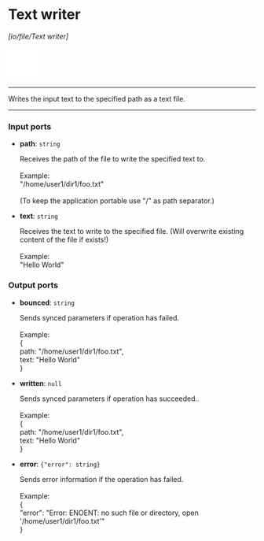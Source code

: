 # Text writer

_[io/file/Text writer]_

![icon](</assets/icons/b63b05e2-5e2f-45a1-a3e3-10a749d05b96.png>)

---

Writes the input text to the specified path as a text file.<br>

---

### Input ports

* __path__: ` string `

    Receives the path of the file to write the specified text to.<br>
    <br>
    Example:<br>
    "/home/user1/dir1/foo.txt"<br>
    <br>
    (To keep the application portable use "/" as path separator.)<br>


* __text__: ` string `

    Receives the text to write to the specified file. (Will overwrite existing content of the file if exists!)<br>
    <br>
    Example:<br>
    "Hello World"<br>

### Output ports

* __bounced__: ` string `

    Sends synced parameters if operation has failed.<br>
    <br>
    Example:<br>
    { <br>
      path: "/home/user1/dir1/foo.txt", <br>
      text: "Hello World"<br>
    }<br>


* __written__: ` null `

    Sends synced parameters if operation has succeeded..<br>
    <br>
    Example:<br>
    { <br>
      path: "/home/user1/dir1/foo.txt", <br>
      text: "Hello World"<br>
    }<br>


* __error__: ` {"error": string} `

    Sends error information if the operation has failed.<br>
    <br>
    Example: <br>
    {<br>
      "error": "Error: ENOENT: no such file or directory, open '/home/user1/dir1/foo.txt'"<br>
    }<br>

